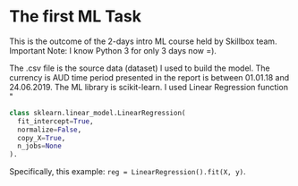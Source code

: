 # The first ML Task
This is the outcome of the 2-days intro ML course held by Skillbox team.
Important Note: I know Python 3 for only 3 days now =).

The .csv file is the source data (dataset) I used to build the model. The currency is AUD time period presented in the report is between 01.01.18 and 24.06.2019.
The ML library is scikit-learn. 
I used Linear Regression function "
```py
class sklearn.linear_model.LinearRegression(
  fit_intercept=True, 
  normalize=False, 
  copy_X=True, 
  n_jobs=None
).
```
Specifically, this example: `reg = LinearRegression().fit(X, y)`.

